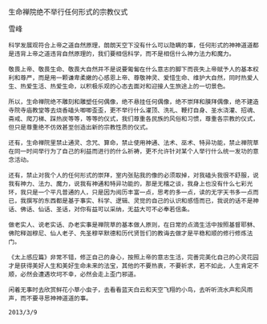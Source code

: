 生命禅院绝不举行任何形式的宗教仪式

雪峰


    科学发展观符合上帝之道自然原理，朗朗天空下没有什么可以隐瞒的事，任何形式的神神道道都是违背上帝之道违背自然原理的，我们要相信科学，而不是相信什么神力法力和魔力。

    敬畏上帝、敬畏生命、敬畏大自然并不是说要匍匐在什么意志的脚下而丧失上帝赋予人的基本权利和尊严，而是用一颗谦卑柔嫩的心感恩上帝、尊敬神灵、爱惜生命、维护大自然，同时热爱人生、热爱生活、热爱生命，以积极乐观的心态去面对和迎接人生旅途上的一切景色。

    所以，生命禅院绝不雕刻和雕塑任何偶像，绝不悬挂任何偶像，绝不崇拜和膜拜偶像，绝不建造寺院寺庙教堂等去烧香磕头唧唧歪歪，更不举行什么灌顶、洗礼、鞭打自身、圣水浇灌、招魂、斋戒、爬刀梯、踩热炭等等，等等的仪式，我们尊重各民族的风俗和习惯，尊重各宗教的仪式，但只是尊重绝不仿效甚至创造出新的宗教性质的仪式。

    还有，生命禅院里禁止通灵、念咒、算命，禁止使用神通、法术、巫术、特异功能，禁止禅院草在同一时间举行为了自己的利益而进行的什么祈祷，更不允许针对某个人举行什么统一发功的意念活动。

    还有，禁止对我个人的任何形式的崇拜，室内张贴我的像的必须取掉，对我磕头我很不舒服，说我有神力、法力、魔力，说我有神通和特异功能的，那是无稽之谈，我身上也没有什么七彩光环，我只是一个平凡普通的人，只是因为阅历丰富一点，思考的多一点，读的无字天书多一点而已，我撰写的东西都是基于事实、科学、逻辑、灵觉的自己的认识和感悟而已，我说的话不是神话、佛话、仙话、圣话，对你有益可以采纳，无益大可不必奉若信条。

    做老实人、说老实话、办老实事是禅院草的基本做人原则，在日常的点滴生活中按照基督耶稣、佛陀释迦穆尼、仙人老子、先圣穆罕默德和历代贤哲们的教诲去做才是平稳和顺的修行修炼法门。

    《太上感应篇》非常不错，修正自己的身心，按照上帝的意志生活，完善完美化自己的心灵花园才是获得美好人生和美好生命未来的法宝，其他的不要热衷，不要祈求，若不如此，人生肯定不顺，必然会遭遇坎坷不幸，必然会走上歪门邪道。

    闲着无事时去欣赏鲜花小草小虫子，去看看蓝天白云和天空飞翔的小鸟，去听听流水声和风雨声，而不要寻思神神道道的事。

    2013/3/9



